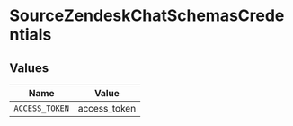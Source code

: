 # SourceZendeskChatSchemasCredentials


## Values

| Name           | Value          |
| -------------- | -------------- |
| `ACCESS_TOKEN` | access_token   |